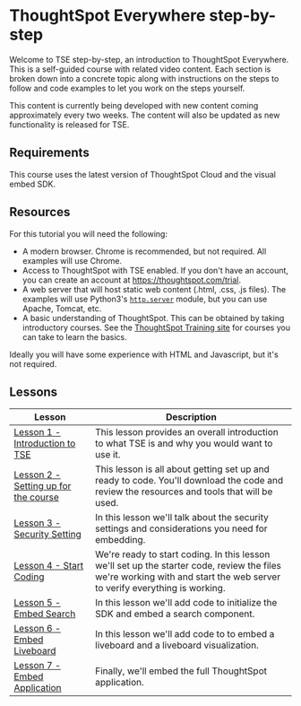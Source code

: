 # ThoughtSpot Everywhere step-by-step

Welcome to TSE step-by-step, an introduction to ThoughtSpot Everywhere.  This is a self-guided course with related video content.  Each section is broken down into a concrete topic along with instructions on the steps to follow and code examples to let you work on the steps yourself.  

This content is currently being developed with new content coming approximately every two weeks.  The content will also be updated as new functionality is released for TSE.

## Requirements 

This course uses the latest version of ThoughtSpot Cloud and the visual embed SDK.  

## Resources

For this tutorial you will need the following:

* A modern browser.  Chrome is recommended, but not required.  All examples will use Chrome.  
* Access to ThoughtSpot with TSE enabled.  If you don't have an account, you can create an account at https://thoughtspot.com/trial.
* A web server that will host static web content (.html, .css, .js files).  The examples will use Python3's [`http.server`](https://docs.python.org/3/library/http.server.html) module, but you can use Apache, Tomcat, etc.
* A basic understanding of ThoughtSpot.  This can be obtained by taking introductory courses.  See the [ThoughtSpot Training site](https://training.thoughtspot.com) for courses you can take to learn the basics.

Ideally you will have some experience with HTML and Javascript, but it's not required.

## Lessons

| Lesson                                                                    | Description                                                                                                                                                               |
|---------------------------------------------------------------------------|---------------------------------------------------------------------------------------------------------------------------------------------------------------------------|
| [Lesson 1 - Introduction to TSE](lesson-01-intro-to-tse/README-01.md)     | This lesson provides an overall introduction to what TSE is and why you would want to use it.                                                                             |
| [Lesson 2 - Setting up for the course](lesson-02-setting-up/README-02.md) | This lesson is all about getting set up and ready to code.  You'll download the code and review the resources and tools that will be used.                                |
| [Lesson 3 - Security Setting](lesson-03-security-setup/README-03.md)      | In this lesson we'll talk about the security settings and considerations you need for embedding.                                                                          |
| [Lesson 4 - Start Coding](lesson-04-start-coding/README-04.md)            | We're ready to start coding.  In this lesson we'll set up the starter code, review the files we're working with and start the web server to verify everything is working. |
| [Lesson 5 - Embed Search](lesson-05-embed-search/README-05.md)            | In this lesson we'll add code to initialize the SDK and embed a search component.                                                                                         |
| [Lesson 6 - Embed Liveboard](lesson-06-embed-liveboard/README-06.md)      | In this lesson we'll add code to to embed a liveboard and a liveboard visualization.                                                                                      |
| [Lesson 7 - Embed Application](lesson-07-embed-full-app/README-07.md)     | Finally, we'll embed the full ThoughtSpot application.                                                                                                                    |
